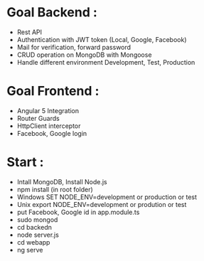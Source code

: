 
# Goal Backend :

- Rest API
- Authentication with JWT token (Local, Google, Facebook)
- Mail for verification, forward password
- CRUD operation on MongoDB with Mongoose
- Handle different environment Development, Test, Production

# Goal Frontend :

- Angular 5 Integration
- Router Guards
- HttpClient interceptor
- Facebook, Google login

# Start :

- Intall MongoDB, Install Node.js
- npm install (in root folder)
- Windows SET NODE_ENV=development or production or test
- Unix export NODE_ENV=development or prodution or test
- put Facebook, Google id in app.module.ts
- sudo mongod
- cd backedn
- node server.js
- cd webapp
- ng serve

